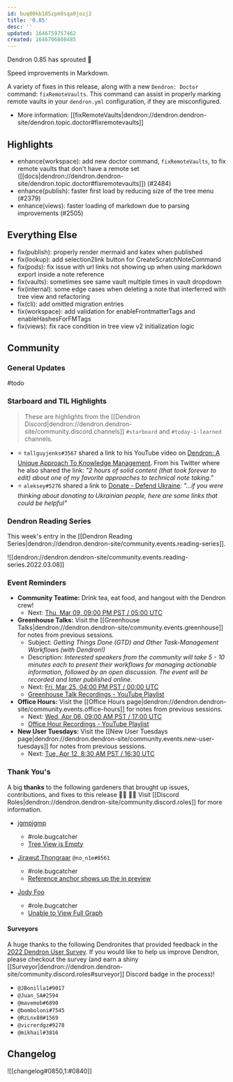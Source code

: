 ```yaml
---
id: buq00kb185zpm8sqa9jozj2
title: '0.85'
desc: ''
updated: 1646759757462
created: 1646706808485
---
```


Dendron 0.85 has sprouted  🌱

Speed improvements in Markdown.

A variety of fixes in this release, along with a new `Dendron: Doctor` command: `fixRemoteVaults`. This command can assist in properly marking remote vaults in your `dendron.yml` configuration, if they are misconfigured.

- More information: [[fixRemoteVaults|dendron://dendron.dendron-site/dendron.topic.doctor#fixremotevaults]]

## Highlights
- enhance(workspace): add new doctor command, `fixRemoteVaults`, to fix remote vaults that don't have a remote set ([[docs|dendron://dendron.dendron-site/dendron.topic.doctor#fixremotevaults]]) (#2484) 
- enhance(publish): faster first load by reducing size of the tree menu (#2379) 
- enhance(views): faster loading of markdown due to parsing improvements (#2505) 

## Everything Else
- fix(publish): properly render mermaid and katex when published
- fix(lookup): add selection2link button for CreateScratchNoteCommand
- fix(pods): fix issue with url links not showing up when using markdown export inside a note reference
- fix(vaults): sometimes see same vault multiple times in vault dropdown
- fix(internal): some edge cases when deleting a note that interferred with tree view and refactoring
- fix(cli): add omitted migration entries
- fix(workspace): add validation for enableFrontmatterTags and enableHashesForFMTags
- fix(views): fix race condition in tree view v2 initialization logic

## Community

### General Updates

#todo

### Starboard and TIL Highlights

> These are highlights from the [[Dendron Discord|dendron://dendron.dendron-site/community.discord.channels]] `#starboard` and `#today-i-learned` channels.

- ⭐ `tallguyjenks#3567` shared a link to his YouTube video on [Dendron: A Unique Approach To Knowledge Management](https://www.youtube.com/watch?v=nfvx8rv77NA). From his Twitter where he also shared the link: _"2 hours of solid content (that took forever to edit) about one of my favorite approaches to technical note taking."_
- ⭐ `aleksey#5276` shared a link to [Donate - Defend Ukraine](https://www.defendukraine.org/donate): _"...if you were thinking about donating to Ukrainian people, here are some links that could be helpful"_

### Dendron Reading Series

This week's entry in the [[Dendron Reading Series|dendron://dendron.dendron-site/community.events.reading-series]].

![[dendron://dendron.dendron-site/community.events.reading-series.2022.03.08]]

### Event Reminders

- **Community Teatime:** Drink tea, eat food, and hangout with the Dendron crew!
    - Next: [Thu, Mar 09, 09:00 PM PST / 05:00 UTC](https://link.dendron.so/luma)
- **Greenhouse Talks:** Visit the [[Greenhouse Talks|dendron://dendron.dendron-site/community.events.greenhouse]] for notes from previous sessions.
    - Subject: _Getting Things Done (GTD) and Other Task-Management Workflows (with Dendron!)_
    - Description: _Interested speakers from the community will take 5 - 10 minutes each to present their workflows for managing actionable information, followed by an open discussion. The event will be recorded and later published online._
    - Next: [Fri, Mar 25, 04:00 PM PST / 00:00 UTC](https://link.dendron.so/luma)
    - [Greenhouse Talk Recordings - YouTube Playlist](https://link.dendron.so/greenhouse)
- **Office Hours:** Visit the [[Office Hours page|dendron://dendron.dendron-site/community.events.office-hours]] for notes from previous sessions.
    - Next: [Wed, Apr 06, 09:00 AM PST / 17:00 UTC](https://link.dendron.so/luma)
    - [Office Hour Recordings - YouTube Playlist](https://link.dendron.so/6yPa)
- **New User Tuesdays:** Visit the [[New User Tuesdays page|dendron://dendron.dendron-site/community.events.new-user-tuesdays]] for notes from previous sessions.
    - Next: [Tue, Apr 12, 8:30 AM PST / 16:30 UTC](https://link.dendron.so/luma)

### Thank You's

A big **thanks** to the following gardeners that brought up issues, contributions, and fixes to this release :man_farmer: :woman_farmer: 
Visit [[Discord Roles|dendron://dendron.dendron-site/community.discord.roles]] for more information.

- [jgmpjgmp](https://github.com/jgmpjgmp)
    - #role.bugcatcher
    - [Tree View is Empty](https://github.com/dendronhq/dendron/issues/2534)
    
- [Jirawut Thongraar](https://github.com/Non-J) `@no_n1e#8561`
    - #role.bugcatcher
    - [Reference anchor shows up the in preview](https://github.com/dendronhq/dendron/issues/2531)
    
- [Jody Foo](https://github.com/fnurl)
    - #role.bugcatcher
    - [Unable to View Full Graph](https://github.com/dendronhq/dendron/issues/2522)

#### Surveyors
A huge thanks to the following Dendronites that provided feedback in the [2022 Dendron User Survey](https://link.dendron.so/74EI). If you would like to help us improve Dendron, please checkout the survey (and earn a shiny [[Surveyor|dendron://dendron.dendron-site/community.discord.roles#surveyor]] Discord badge in the process)!
- `@JBonilla1#9017`
- `@Juan_SA#2594`
- `@mavemob#6890`
- `@bomboloni#7545`
- `@RzLnx88#1569`
- `@vicrerdgz#9278`
- `@mikhail#3816`

## Changelog
![[changelog#0850,1:#0840]]
